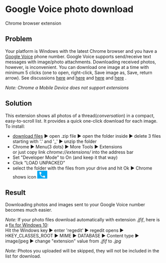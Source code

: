 Google Voice photo download
=====================
Chrome browser extension

## Problem
Your platform is Windows with the latest Chrome browser and you have a [Google Voice](https://voice.google.com/messages) phone number.
Google Voice supports send/receive text messages with image/photo attachments. Downloading received photos, however, is inconvenient. You can download one image at a time with minimum 5 clicks (one to open, right-click, Save image as, Save, return arrow).
See discussions 
[here](https://productforums.google.com/forum/#!topic/voice/1jWD3JB9p-E) and
[here](https://productforums.google.com/forum/#!topic/voice/6AB1v7nryTY) and
[here](https://productforums.google.com/forum/#!topic/voice/o0SaZtTsXtk) and
[here](https://productforums.google.com/forum/#!topic/voice/O-R0duG2Xjo)
.

*Note: Chrome a Mobile Device does not support extensions* 

## Solution

This extension shows all photos of a thread(*conversation*) in a compact, easy-to-scroll list. It provides a quick one-click download for each image.
To install:
 * [download files](https://github.com/helgasoft/Chrome-Ext-Gvoice/archive/master.zip) ► open .zip file ►  open the folder inside ►  delete 3 files starting with '.' and '_' ►  unzip the folder
 * Chrome ►  Menu(3 dots) ►  More Tools ►  Extensions <br />
	or just copy link *chrome://extensions/* into the address bar
 * Set "Developer Mode" to On (and keep it that way)
 * Click "LOAD UNPACKED" 
 * select the folder with the files from your drive and hit Ok ► Chrome shows icon ![blue icon](gvoice.png?raw=true)

## Result

Downloading photos and images sent to your Google Voice number becomes much easier.

*Note:* If your photo files download automatically with extension *.jfif*, here is a [fix for Windows 10](https://www.cnet.com/forums/discussions/jpeg-to-jfif-automatically-help):
<br />Hit the Windows key ►  enter 'regedit' ►  regedit opens ►  HKEY_CLASSES_ROOT ►  MIME ►  DATABASE ►  Content type ►  image/jpeg ►  change "extension" value from *.jfif* to *.jpg*

*Note:* Photos you uploaded will be skipped, they will not be included in the list for download.

&emsp;
